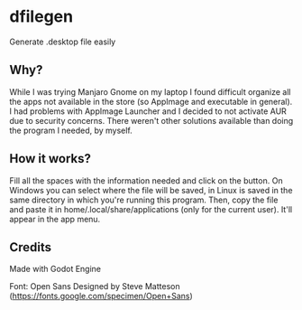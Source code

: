 # dfilegen
Generate .desktop file easily

Why?
-
While I was trying Manjaro Gnome on my laptop I found difficult organize all the apps not available in the store (so AppImage and executable in general). I had problems with AppImage Launcher and I decided to not activate AUR due to security concerns.
There weren't other solutions available than doing the program I needed, by myself.

How it works?
-
Fill all the spaces with the information needed and click on the button. On Windows you can select where the file will be saved, in Linux is saved in the same directory in which you're running this program. 
Then, copy the file and paste it in home/.local/share/applications (only for the current user). It'll appear in the app menu.

Credits
-
Made with Godot Engine

Font: Open Sans
Designed by Steve Matteson
(https://fonts.google.com/specimen/Open+Sans)

